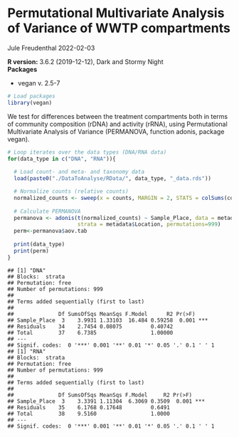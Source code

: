 Permutational Multivariate Analysis of Variance of WWTP compartments
================
Jule Freudenthal
2022-02-03

**R version:** 3.6.2 (2019-12-12), Dark and Stormy Night  
**Packages**

-   vegan v. 2.5-7

``` r
# Load packages
library(vegan)
```

We test for differences between the treatment compartments both in terms
of community composition (rDNA) and activity (rRNA), using Permutational
Multivariate Analysis of Variance (PERMANOVA, function adonis, package
vegan).

``` r
# Loop iterates over the data types (DNA/RNA data) 
for(data_type in c("DNA", "RNA")){
  
  # Load count- and meta- and taxonomy data
  load(paste0("./DataToAnalyse/RData/", data_type, "_data.rds"))

  # Normalize counts (relative counts)
  normalized_counts <- sweep(x = counts, MARGIN = 2, STATS = colSums(counts), FUN = '/')
  
  # Calculate PERMANOVA 
  permanova <- adonis(t(normalized_counts) ~ Sample_Place, data = metadata, method ="bray",
                      strata = metadata$Location, permutations=999)
  perm<-permanova$aov.tab
  
  print(data_type)
  print(perm)
}
```

    ## [1] "DNA"
    ## Blocks:  strata 
    ## Permutation: free
    ## Number of permutations: 999
    ## 
    ## Terms added sequentially (first to last)
    ## 
    ##              Df SumsOfSqs MeanSqs F.Model      R2 Pr(>F)    
    ## Sample_Place  3    3.9931 1.33103  16.484 0.59258  0.001 ***
    ## Residuals    34    2.7454 0.08075         0.40742           
    ## Total        37    6.7385                 1.00000           
    ## ---
    ## Signif. codes:  0 '***' 0.001 '**' 0.01 '*' 0.05 '.' 0.1 ' ' 1
    ## [1] "RNA"
    ## Blocks:  strata 
    ## Permutation: free
    ## Number of permutations: 999
    ## 
    ## Terms added sequentially (first to last)
    ## 
    ##              Df SumsOfSqs MeanSqs F.Model     R2 Pr(>F)    
    ## Sample_Place  3    3.3391 1.11304  6.3069 0.3509  0.001 ***
    ## Residuals    35    6.1768 0.17648         0.6491           
    ## Total        38    9.5160                 1.0000           
    ## ---
    ## Signif. codes:  0 '***' 0.001 '**' 0.01 '*' 0.05 '.' 0.1 ' ' 1
